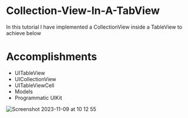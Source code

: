 # Collection-View-In-A-TabView

In this tutorial I have implemented a CollectionView inside a TableView to achieve below

# Accomplishments
- UITableView
- UICollectionView
- UITableViewCell
- Models
- Programmatic UIKit

![Screenshot 2023-11-09 at 10 12 55](https://github.com/carrington-manyuchi/CollView-In-A-TabView/assets/60835640/39391927-c4d9-4f7e-9cb1-1ac6316e6deb)
